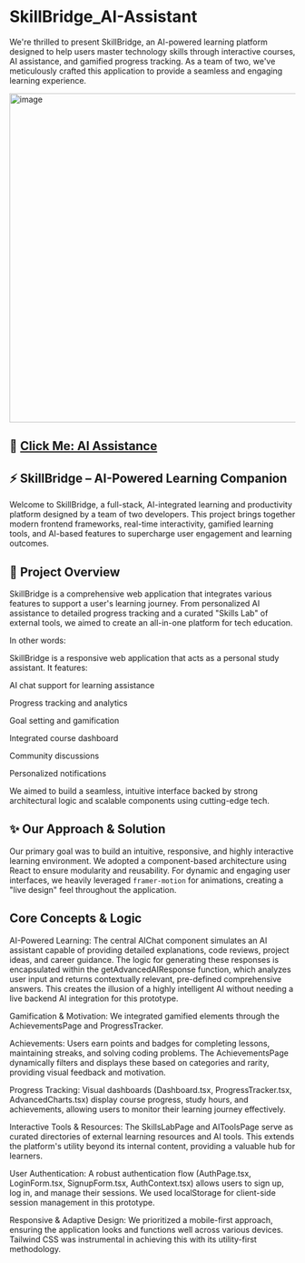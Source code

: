 # SkillBridge_AI-Assistant

We're thrilled to present SkillBridge, an AI-powered learning platform designed to help users master technology skills through interactive courses, AI assistance, and gamified progress tracking. As a team of two, we've meticulously crafted this application to provide a seamless and engaging learning experience.

<img width="1340" height="579" alt="image" src="https://github.com/user-attachments/assets/647e5182-ec6c-420b-8f86-6412d166a2ab" />

## 🚀 [**Click Me: AI Assistance**](https://spiffy-semolina-dc9ddb.netlify.app/)



## ⚡ SkillBridge – AI-Powered Learning Companion
Welcome to SkillBridge, a full-stack, AI-integrated learning and productivity platform designed by a team of two developers. This project brings together modern frontend frameworks, real-time interactivity, gamified learning tools, and AI-based features to supercharge user engagement and learning outcomes.

## 🚀 Project Overview
SkillBridge is a comprehensive web application that integrates various features to support a user's learning journey. From personalized AI assistance to detailed progress tracking and a curated "Skills Lab" of external tools, we aimed to create an all-in-one platform for tech education.

In other words:

SkillBridge is a responsive web application that acts as a personal study assistant. It features:

AI chat support for learning assistance

Progress tracking and analytics

Goal setting and gamification

Integrated course dashboard

Community discussions

Personalized notifications

We aimed to build a seamless, intuitive interface backed by strong architectural logic and scalable components using cutting-edge tech.

## ✨ Our Approach & Solution
Our primary goal was to build an intuitive, responsive, and highly interactive learning environment. We adopted a component-based architecture using React to ensure modularity and reusability. For dynamic and engaging user interfaces, we heavily leveraged `framer-motion` for animations, creating a "live design" feel throughout the application.

## Core Concepts & Logic
AI-Powered Learning: The central AIChat component simulates an AI assistant capable of providing detailed explanations, code reviews, project ideas, and career guidance. The logic for generating these responses is encapsulated within the getAdvancedAIResponse function, which analyzes user input and returns contextually relevant, pre-defined comprehensive answers. This creates the illusion of a highly intelligent AI without needing a live backend AI integration for this prototype.

Gamification & Motivation: We integrated gamified elements through the AchievementsPage and ProgressTracker.

Achievements: Users earn points and badges for completing lessons, maintaining streaks, and solving coding problems. The AchievementsPage dynamically filters and displays these based on categories and rarity, providing visual feedback and motivation.

Progress Tracking: Visual dashboards (Dashboard.tsx, ProgressTracker.tsx, AdvancedCharts.tsx) display course progress, study hours, and achievements, allowing users to monitor their learning journey effectively.

Interactive Tools & Resources: The SkillsLabPage and AIToolsPage serve as curated directories of external learning resources and AI tools. This extends the platform's utility beyond its internal content, providing a valuable hub for learners.

User Authentication: A robust authentication flow (AuthPage.tsx, LoginForm.tsx, SignupForm.tsx, AuthContext.tsx) allows users to sign up, log in, and manage their sessions. We used localStorage for client-side session management in this prototype.

Responsive & Adaptive Design: We prioritized a mobile-first approach, ensuring the application looks and functions well across various devices. Tailwind CSS was instrumental in achieving this with its utility-first methodology.
